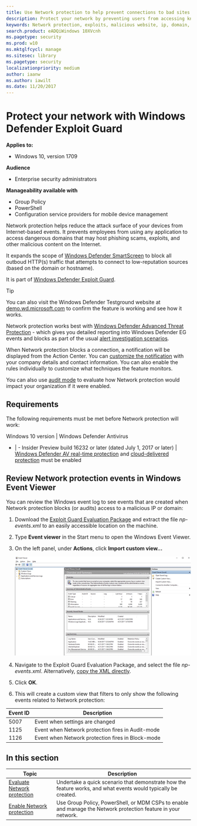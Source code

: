 ```yaml
---
title: Use Network protection to help prevent connections to bad sites
description: Protect your network by preventing users from accessing known malicious and suspicious network addresses
keywords: Network protection, exploits, malicious website, ip, domain, domains
search.product: eADQiWindows 10XVcnh
ms.pagetype: security
ms.prod: w10
ms.mktglfcycl: manage
ms.sitesec: library
ms.pagetype: security
localizationpriority: medium
author: iaanw
ms.author: iawilt
ms.date: 11/20/2017
---
```




# Protect your network with Windows Defender Exploit Guard

**Applies to:**

- Windows 10, version 1709



**Audience**

- Enterprise security administrators


**Manageability available with**

- Group Policy
- PowerShell
- Configuration service providers for mobile device management


Network protection helps reduce the attack surface of your devices from Internet-based events. It prevents employees from using any application to access dangerous domains that may host phishing scams, exploits, and other malicious content on the Internet. 

It expands the scope of [Windows Defender SmartScreen](../windows-defender-smartscreen/windows-defender-smartscreen-overview.md) to block all outboud HTTP(s) traffic that attempts to connect to low-reputation sources (based on the domain or hostname).

It is part of [Windows Defender Exploit Guard](windows-defender-exploit-guard.md).

>[!TIP]
>You can also visit the Windows Defender Testground website at [demo.wd.microsoft.com](https://demo.wd.microsoft.com?ocid=cx-wddocs-testground) to confirm the feature is working and see how it works.


Network protection works best with [Windows Defender Advanced Threat Protection](../windows-defender-atp/windows-defender-advanced-threat-protection.md) - which gives you detailed reporting into Windows Defender EG events and blocks as part of the usual [alert investigation scenarios](../windows-defender-atp/investigate-alerts-windows-defender-advanced-threat-protection.md).

When Network protection blocks a connection, a notification will be displayed from the Action Center. You can [customize the notification](customize-attack-surface-reduction.md#customize-the-notification) with your company details and contact information. You can also enable the rules individually to customize what techniques the feature monitors.

You can also use [audit mode](audit-windows-defender-exploit-guard.md) to evaluate how Network protection would impact your organization if it were enabled.



## Requirements

The following requirements must be met before Network protection will work:

Windows 10 version | Windows Defender Antivirus
- | -
Insider Preview build 16232 or later (dated July 1, 2017 or later) | [Windows Defender AV real-time protection](../windows-defender-antivirus/configure-real-time-protection-windows-defender-antivirus.md) and [cloud-delivered protection](../windows-defender-antivirus/enable-cloud-protection-windows-defender-antivirus.md) must be enabled


## Review Network protection events in Windows Event Viewer


You can review the Windows event log to see events that are created when Network protection blocks (or audits) access to a malicious IP or domain:

1. Download the [Exploit Guard Evaluation Package](https://aka.ms/mp7z2w) and extract the file *np-events.xml* to an easily accessible location on the machine.

1. Type **Event viewer** in the Start menu to open the Windows Event Viewer.

2. On the left panel, under **Actions**, click **Import custom view...**

    ![Antimation of the import custom view option](images/events-import.gif)

3. Navigate to the Exploit Guard Evaluation Package, and select the file *np-events.xml*. Alternatively, [copy the XML directly](event-views-exploit-guard.md).

4. Click **OK**.

5. This will create a custom view that filters to only show the following events related to Network protection:

 Event ID | Description
-|-
5007 | Event when settings are changed
1125 | Event when Network protection fires in Audit-mode 
1126 | Event when Network protection fires in Block-mode 




 ## In this section

Topic | Description 
---|---
[Evaluate Network protection](evaluate-network-protection.md) | Undertake a quick scenario that demonstrate how the feature works, and what events would typically be created.
[Enable Network protection](enable-network-protection.md) | Use Group Policy, PowerShell, or MDM CSPs to enable and manage the Network protection feature in your network.
